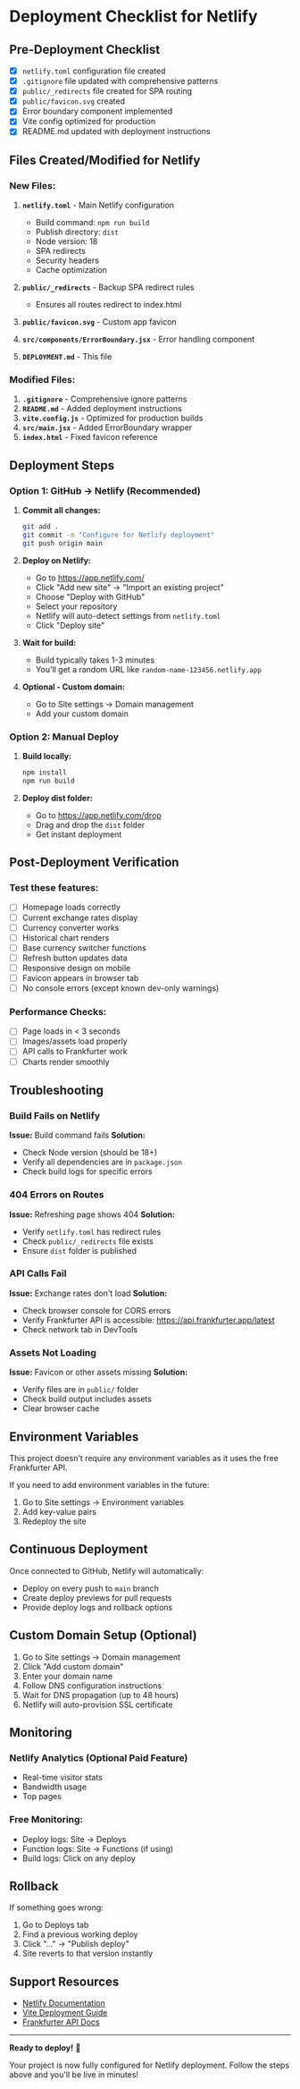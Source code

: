 # Deployment Checklist for Netlify

## Pre-Deployment Checklist

- [x] `netlify.toml` configuration file created
- [x] `.gitignore` file updated with comprehensive patterns
- [x] `public/_redirects` file created for SPA routing
- [x] `public/favicon.svg` created
- [x] Error boundary component implemented
- [x] Vite config optimized for production
- [x] README.md updated with deployment instructions

## Files Created/Modified for Netlify

### New Files:
1. **`netlify.toml`** - Main Netlify configuration
   - Build command: `npm run build`
   - Publish directory: `dist`
   - Node version: 18
   - SPA redirects
   - Security headers
   - Cache optimization

2. **`public/_redirects`** - Backup SPA redirect rules
   - Ensures all routes redirect to index.html

3. **`public/favicon.svg`** - Custom app favicon

4. **`src/components/ErrorBoundary.jsx`** - Error handling component

5. **`DEPLOYMENT.md`** - This file

### Modified Files:
1. **`.gitignore`** - Comprehensive ignore patterns
2. **`README.md`** - Added deployment instructions
3. **`vite.config.js`** - Optimized for production builds
4. **`src/main.jsx`** - Added ErrorBoundary wrapper
5. **`index.html`** - Fixed favicon reference

## Deployment Steps

### Option 1: GitHub → Netlify (Recommended)

1. **Commit all changes:**
   ```bash
   git add .
   git commit -m "Configure for Netlify deployment"
   git push origin main
   ```

2. **Deploy on Netlify:**
   - Go to https://app.netlify.com/
   - Click "Add new site" → "Import an existing project"
   - Choose "Deploy with GitHub"
   - Select your repository
   - Netlify will auto-detect settings from `netlify.toml`
   - Click "Deploy site"

3. **Wait for build:**
   - Build typically takes 1-3 minutes
   - You'll get a random URL like `random-name-123456.netlify.app`

4. **Optional - Custom domain:**
   - Go to Site settings → Domain management
   - Add your custom domain

### Option 2: Manual Deploy

1. **Build locally:**
   ```bash
   npm install
   npm run build
   ```

2. **Deploy dist folder:**
   - Go to https://app.netlify.com/drop
   - Drag and drop the `dist` folder
   - Get instant deployment

## Post-Deployment Verification

### Test these features:
- [ ] Homepage loads correctly
- [ ] Current exchange rates display
- [ ] Currency converter works
- [ ] Historical chart renders
- [ ] Base currency switcher functions
- [ ] Refresh button updates data
- [ ] Responsive design on mobile
- [ ] Favicon appears in browser tab
- [ ] No console errors (except known dev-only warnings)

### Performance Checks:
- [ ] Page loads in < 3 seconds
- [ ] Images/assets load properly
- [ ] API calls to Frankfurter work
- [ ] Charts render smoothly

## Troubleshooting

### Build Fails on Netlify

**Issue:** Build command fails
**Solution:** 
- Check Node version (should be 18+)
- Verify all dependencies are in `package.json`
- Check build logs for specific errors

### 404 Errors on Routes

**Issue:** Refreshing page shows 404
**Solution:**
- Verify `netlify.toml` has redirect rules
- Check `public/_redirects` file exists
- Ensure `dist` folder is published

### API Calls Fail

**Issue:** Exchange rates don't load
**Solution:**
- Check browser console for CORS errors
- Verify Frankfurter API is accessible: https://api.frankfurter.app/latest
- Check network tab in DevTools

### Assets Not Loading

**Issue:** Favicon or other assets missing
**Solution:**
- Verify files are in `public/` folder
- Check build output includes assets
- Clear browser cache

## Environment Variables

This project doesn't require any environment variables as it uses the free Frankfurter API.

If you need to add environment variables in the future:
1. Go to Site settings → Environment variables
2. Add key-value pairs
3. Redeploy the site

## Continuous Deployment

Once connected to GitHub, Netlify will automatically:
- Deploy on every push to `main` branch
- Create deploy previews for pull requests
- Provide deploy logs and rollback options

## Custom Domain Setup (Optional)

1. Go to Site settings → Domain management
2. Click "Add custom domain"
3. Enter your domain name
4. Follow DNS configuration instructions
5. Wait for DNS propagation (up to 48 hours)
6. Netlify will auto-provision SSL certificate

## Monitoring

### Netlify Analytics (Optional Paid Feature)
- Real-time visitor stats
- Bandwidth usage
- Top pages

### Free Monitoring:
- Deploy logs: Site → Deploys
- Function logs: Site → Functions (if using)
- Build logs: Click on any deploy

## Rollback

If something goes wrong:
1. Go to Deploys tab
2. Find a previous working deploy
3. Click "..." → "Publish deploy"
4. Site reverts to that version instantly

## Support Resources

- [Netlify Documentation](https://docs.netlify.com/)
- [Vite Deployment Guide](https://vitejs.dev/guide/static-deploy.html)
- [Frankfurter API Docs](https://www.frankfurter.app/docs/)

---

**Ready to deploy!** 🚀

Your project is now fully configured for Netlify deployment. Follow the steps above and you'll be live in minutes!
